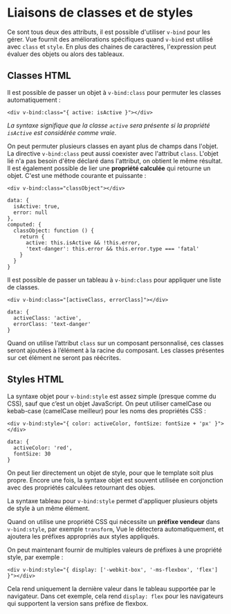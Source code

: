 # Liaisons de classes et de styles

Ce sont tous deux des attributs, il est possible d'utiliser `v-bind` pour les gérer. Vue fournit des améliorations spécifiques quand `v-bind` est utilisé avec `class` et `style`. En plus des chaines de caractères, l'expression peut évaluer des objets ou alors des tableaux.

## Classes HTML

Il est possible de passer un objet à `v-bind:class` pour permuter les classes automatiquement :

`<div v-bind:class="{ active: isActive }"></div>`

*La syntaxe signifique que la classe `active` sera présente si la propriété `isActive` est considérée comme vraie*.

On peut permuter plusieurs classes en ayant plus de champs dans l'objet. La directive `v-bind:class` peut aussi coexister avec l'attribut `class`. L'objet lié n'a pas besoin d'être déclaré dans l'attribut, on obtient le même résultat. Il est également possible de lier une **propriété calculée** qui retourne un objet. C'est une méthode courante et puissante :

```
<div v-bind:class="classObject"></div>

data: {
  isActive: true,
  error: null
},
computed: {
  classObject: function () {
    return {
      active: this.isActive && !this.error,
      'text-danger': this.error && this.error.type === 'fatal'
    }
  }
}
```

Il est possible de passer un tableau à `v-bind:class` pour appliquer une liste de classes.

```
<div v-bind:class="[activeClass, errorClass]"></div>

data: {
  activeClass: 'active',
  errorClass: 'text-danger'
}
```

Quand on utilise l’attribut `class` sur un composant personnalisé, ces classes seront ajoutées à l’élément à la racine du composant. Les classes présentes sur cet élément ne seront pas réécrites.

## Styles HTML

La syntaxe objet pour `v-bind:style` est assez simple (presque comme du CSS), sauf que c’est un objet JavaScript. On peut utiliser camelCase ou kebab-case (camelCase meilleur) pour les noms des propriétés CSS :

```
<div v-bind:style="{ color: activeColor, fontSize: fontSize + 'px' }"></div>

data: {
  activeColor: 'red',
  fontSize: 30
}
```

On peut lier directement un objet de style, pour que le template soit plus propre. Encore une fois, la syntaxe objet est souvent utilisée en conjonction avec des propriétés calculées retournant des objes.

La syntaxe tableau pour `v-bind:style` permet d'appliquer plusieurs objets de style à un même élément.

Quand on utilise une propriété CSS qui nécessite un **préfixe vendeur** dans `v-bind:style`, par exemple `transform`, Vue le détectera automatiquement, et ajoutera les préfixes appropriés aux styles appliqués.

On peut maintenant fournir de multiples valeurs de préfixes à une propriété style, par exemple :

```
<div v-bind:style="{ display: ['-webkit-box', '-ms-flexbox', 'flex'] }"></div>
```

Cela rend uniquement la dernière valeur dans le tableau supportée par le navigateur. Dans cet exemple, cela rend `display: flex` pour les navigateurs qui supportent la version sans préfixe de flexbox.
